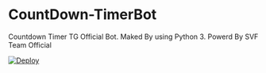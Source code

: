 # CountDown-TimerBot
Countdown Timer TG Official Bot. Maked By using Python 3. Powerd By SVF Team Official 

[![Deploy](https://www.herokucdn.com/deploy/button.svg)](https://heroku.com/deploy?template=https://github.com/OsharaShaveen/CountDown-TimerBot)
